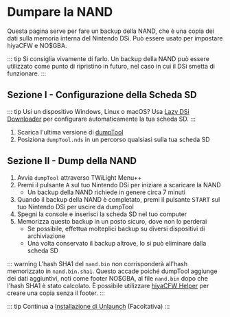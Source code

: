 # Dumpare la NAND

Questa pagina serve per fare un backup della NAND, che è una copia dei dati sulla memoria interna del Nintendo DSi. Può essere usato per impostare hiyaCFW e NO$GBA.

::: tip
Si consiglia vivamente di farlo. Un backup della NAND può essere utilizzato come punto di ripristino in futuro, nel caso in cui il DSi smetta di funzionare.
:::

## Sezione I - Configurazione della Scheda SD

::: tip
Usi un dispositivo Windows, Linux o macOS? Usa [Lazy DSi Downloader](lazy-dsi-downloader) per configurare automaticamente la tua scheda SD.
:::

1. Scarica l'ultima versione di [dumpTool](https://github.com/zoogie/dumpTool/releases/latest/download/dumpTool.nds)
1. Posiziona `dumpTool.nds` in un percorso qualsiasi sulla tua scheda SD

## Sezione II - Dump della NAND
1. Avvia `dumpTool` attraverso TWiLight Menu++
1. Premi il pulsante <kbd class="face">A</kbd> sul tuo Nintendo DSi per iniziare a scaricare la NAND
   - Un backup della NAND richiede in genere circa 7 minuti
1. Quando il backup della NAND è completato, premi il pulsante <kbd>START</kbd> sul tuo Nintendo DSi per uscire da dumpTool
1. Spegni la console e inserisci la scheda SD nel tuo computer
1. Memorizza questo backup in un posto sicuro, dove non lo perderai
   - Se possibile, effettua molteplici backup su diversi dispositivi di archiviazione
   - Una volta conservato il backup altrove, lo si può eliminare dalla scheda SD

::: warning
L'hash SHA1 del `nand.bin` non corrisponderà all'hash memorizzato in `nand.bin.sha1`. Questo accade poiché dumpTool aggiunge dei dati aggiuntivi, noti come footer NO$GBA, al file `nand.bin` dopo che l'hash SHA1 è stato calcolato. È possibile utilizzare [hiyaCFW Helper](https://github.com/mondul/HiyaCFW-Helper/releases) per creare una copia senza il footer.
:::

::: tip
Continua a [Installazione di Unlaunch](installing-unlaunch) (Facoltativa)
:::

